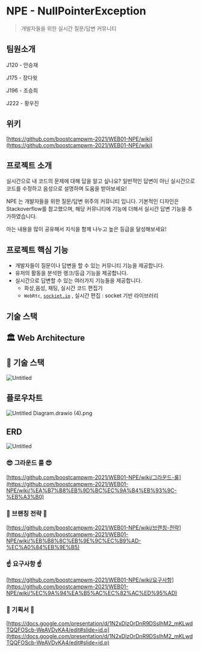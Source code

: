 # NPE - NullPointerException

> 개발자들을 위한 실시간 질문/답변 커뮤니티
> 

## 팀원소개

J120 - 안승재

J175 - 장다윗

J196 - 조승희

J222 - 황우진

## 위키

[https://github.com/boostcampwm-2021/WEB01-NPE/wiki](https://github.com/boostcampwm-2021/WEB01-NPE/wiki)

## 프로젝트 소개

실시간으로 내 코드의 문제에 대해 답을 알고 싶나요? 일반적인 답변이 아닌 실시간으로 코드를 수정하고 음성으로 설명하며 도움을 받아보세요! 

NPE 는 개발자들을 위한 질문/답변 위주의 커뮤니티 입니다. 기본적인 디자인은 Stackoverflow를 참고했으며, 해당 커뮤니티에 기능에 더해서 실시간 답변 기능을 추가하였습니다.

아는 내용을 많이 공유해서 지식을 함께 나누고 높은 등급을 달성해보세요!

## 프로젝트 핵심 기능

- 개발자들이 질문이나 답변을 할 수 있는 커뮤니티 기능을 제공합니다.
- 유저의 활동을 분석한 랭크/등급 기능을 제공합니다.
- 실시간으로 답변할 수 있는 여러가지 기능들을 제공합니다.
    - 화상,음성, 채팅, 실시간 코드 편집기
    - `WebRtc`, [`sockiet.io`](http://sockiet.io) , 실시간 편집 : socket 기반 라이브러리

## 기술 스택

## **🏛 Web Architecture**

## **🚩 기술 스택**

![Untitled](https://s3.us-west-2.amazonaws.com/secure.notion-static.com/f5109795-595f-4339-ab4d-0cf354de56a4/Untitled.png?X-Amz-Algorithm=AWS4-HMAC-SHA256&X-Amz-Credential=AKIAT73L2G45O3KS52Y5%2F20211028%2Fus-west-2%2Fs3%2Faws4_request&X-Amz-Date=20211028T070620Z&X-Amz-Expires=86400&X-Amz-Signature=3710f8c63d4fae0c3c3af61f8e33b043bee6c709d09ceaecc874814fe3e80bab&X-Amz-SignedHeaders=host&response-content-disposition=filename%20%3D%22Untitled.png%22)

## 플로우차트

![Untitled Diagram.drawio (4).png](https://s3.us-west-2.amazonaws.com/secure.notion-static.com/2bbdffd7-a037-4691-b652-1f8d4c4af176/Untitled_Diagram.drawio_%285%29.png?X-Amz-Algorithm=AWS4-HMAC-SHA256&X-Amz-Credential=AKIAT73L2G45O3KS52Y5%2F20211028%2Fus-west-2%2Fs3%2Faws4_request&X-Amz-Date=20211028T070830Z&X-Amz-Expires=86400&X-Amz-Signature=f2674585deefd8c404c6bba76337aaacaddeb845639be2a5f01666bf2a99d08a&X-Amz-SignedHeaders=host&response-content-disposition=filename%20%3D%22Untitled%2520Diagram.drawio%2520%285%29.png%22)

## ERD

![Untitled](https://s3.us-west-2.amazonaws.com/secure.notion-static.com/33d63296-3e31-4992-a94c-1c95b4d346ac/Untitled.png?X-Amz-Algorithm=AWS4-HMAC-SHA256&X-Amz-Credential=AKIAT73L2G45O3KS52Y5%2F20211028%2Fus-west-2%2Fs3%2Faws4_request&X-Amz-Date=20211028T070705Z&X-Amz-Expires=86400&X-Amz-Signature=8ad9fdea6c723b366790a2e5aa2cfa6b3bcb761564be678d029f36d48de7c7c9&X-Amz-SignedHeaders=host&response-content-disposition=filename%20%3D%22Untitled.png%22)

### 😎 그라운드 룰 😎

[https://github.com/boostcampwm-2021/WEB01-NPE/wiki/그라운드-룰](https://github.com/boostcampwm-2021/WEB01-NPE/wiki/%EA%B7%B8%EB%9D%BC%EC%9A%B4%EB%93%9C-%EB%A3%B0)

### 🎋 브랜칭 전략 🎋

[https://github.com/boostcampwm-2021/WEB01-NPE/wiki/브랜칭-전략](https://github.com/boostcampwm-2021/WEB01-NPE/wiki/%EB%B8%8C%EB%9E%9C%EC%B9%AD-%EC%A0%84%EB%9E%B5)

### ☝️ 요구사항 ☝️

[https://github.com/boostcampwm-2021/WEB01-NPE/wiki/요구사항](https://github.com/boostcampwm-2021/WEB01-NPE/wiki/%EC%9A%94%EA%B5%AC%EC%82%AC%ED%95%AD)

### 📄 기획서 📄

[https://docs.google.com/presentation/d/1N2xDlzOrDnR9DSsIhM2_mKLwdTQQFOScb-WeAVDvKA4/edit#slide=id.p](https://docs.google.com/presentation/d/1N2xDlzOrDnR9DSsIhM2_mKLwdTQQFOScb-WeAVDvKA4/edit#slide=id.p)
